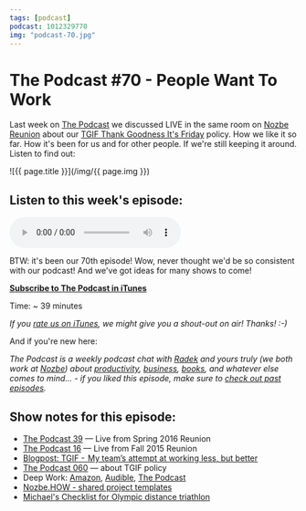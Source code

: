 ```yaml
---
tags: [podcast]
podcast: 1012329770
img: "podcast-70.jpg"
---
```


# The Podcast #70 - People Want To Work

Last week on [The Podcast][p] we discussed LIVE in the same room on [Nozbe Reunion](/nooffice-reunion) about our [TGIF Thank Goodness It's Friday](/tgif) policy. How we like it so far. How it's been for us and for other people. If we're still keeping it around. Listen to find out:

<!--More-->

![{{ page.title }}](/img/{{ page.img }})

## Listen to this week's episode:

<audio controls>
<source src="https://files.nozbe.com/podcast/070.mp3" type="audio/mpeg">
</audio>

BTW: it's been our 70th episode! Wow, never thought we'd be so consistent with our podcast! And we've got ideas for many shows to come!

**[Subscribe to The Podcast in iTunes][i]**

Time: ~ 39 minutes

*If you [rate us on iTunes][i], we might give you a shout-out on air! Thanks! :-)*

And if you're new here:

*The Podcast is a weekly podcast chat with [Radek][r] and yours truly (we both work at [Nozbe][n]) about [productivity](/productivity), [business](/business), [books](/books), and whatever else comes to mind… - if you liked this episode, make sure to [check out past episodes](/podcast).*

## Show notes for this episode:

  * [The Podcast 39](/podcast-39) — Live from Spring 2016 Reunion
  * [The Podcast 16](/podcast-16) — Live from Fall 2015 Reunion
  * [Blogpost: TGIF -  My team’s attempt at working less, but better](https://nooffice.org/tgif-my-teams-attempt-at-working-less-but-better-360cd61de2f8#.ubhs7mq2a)
  * [The Podcast 060](/podcast-60) — about TGIF policy
  * Deep Work: [Amazon](https://www.amazon.com/Deep-Work-Focused-Success-Distracted/dp/1455586692?tag=radexio-20), [Audible](http://www.audible.com/pd/Self-Development/Deep-Work-Audiobook/B0189PX1RQ?tag=radexio-20), [The Podcast](/podcast-46)
  * [Nozbe.HOW - shared project templates](https://how.nozbe.com/)
  * [Michael's Checklist for Olympic distance triathlon](https://nozbe.com/blog/triathlon/)

[e]: /podcast-70

[p]: /podcast
[n]: https://michael.gratis/nozbe
[r]: https://michael.gratis/radex
[i]: https://michael.gratis/thepodcast